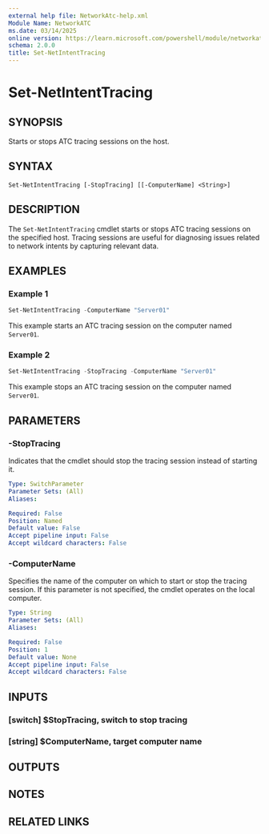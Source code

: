 ```yaml
---
external help file: NetworkAtc-help.xml
Module Name: NetworkATC
ms.date: 03/14/2025
online version: https://learn.microsoft.com/powershell/module/networkatc/set-netintenttracing?view=windowsserver2025-ps&wt.mc_id=ps-gethelp
schema: 2.0.0
title: Set-NetIntentTracing
---
```


# Set-NetIntentTracing

## SYNOPSIS
Starts or stops ATC tracing sessions on the host.

## SYNTAX

```
Set-NetIntentTracing [-StopTracing] [[-ComputerName] <String>]
```

## DESCRIPTION

The `Set-NetIntentTracing` cmdlet starts or stops ATC tracing sessions on the specified host.
Tracing sessions are useful for diagnosing issues related to network intents by capturing relevant
data.

## EXAMPLES

### Example 1

```powershell
Set-NetIntentTracing -ComputerName "Server01"
```

This example starts an ATC tracing session on the computer named `Server01`.

### Example 2

```powershell
Set-NetIntentTracing -StopTracing -ComputerName "Server01"
```

This example stops an ATC tracing session on the computer named `Server01`.

## PARAMETERS

### -StopTracing

Indicates that the cmdlet should stop the tracing session instead of starting it.

```yaml
Type: SwitchParameter
Parameter Sets: (All)
Aliases:

Required: False
Position: Named
Default value: False
Accept pipeline input: False
Accept wildcard characters: False
```

### -ComputerName

Specifies the name of the computer on which to start or stop the tracing session. If this parameter
is not specified, the cmdlet operates on the local computer.

```yaml
Type: String
Parameter Sets: (All)
Aliases:

Required: False
Position: 1
Default value: None
Accept pipeline input: False
Accept wildcard characters: False
```

## INPUTS

### [switch] $StopTracing, switch to stop tracing

### [string] $ComputerName, target computer name

## OUTPUTS

## NOTES

## RELATED LINKS

